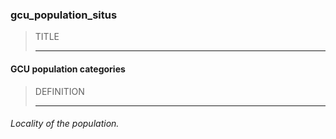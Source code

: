 ### gcu_population_situs



> TITLE
> 
> ------

#### GCU population categories



> DEFINITION
> 
> ------

###### Locality of the population.